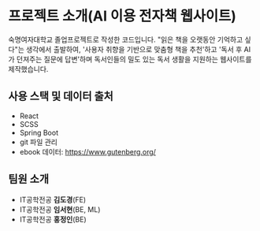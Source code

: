 # 프로젝트 소개(AI 이용 전자책 웹사이트)
숙명여자대학교 졸업프로젝트로 작성한 코드입니다. 
"읽은 책을 오랫동안 기억하고 싶다"는 생각에서 출발하여, '사용자 취향을 기반으로 맞춤형 책을 추천'하고 '독서 후 AI가 던져주는 질문에 답변'하며 독서인들의 밀도 있는 독서 생활을 지원하는 웹사이트를 제작했습니다.

## 사용 스택 및 데이터 출처

- React
- SCSS
- Spring Boot
- git 파일 관리
- ebook 데이터: <https://www.gutenberg.org/> 

## 팀원 소개
- IT공학전공 **김도경**(FE)
- IT공학전공 **임서현**(BE, ML)
- IT공학전공 **홍정인**(BE)
